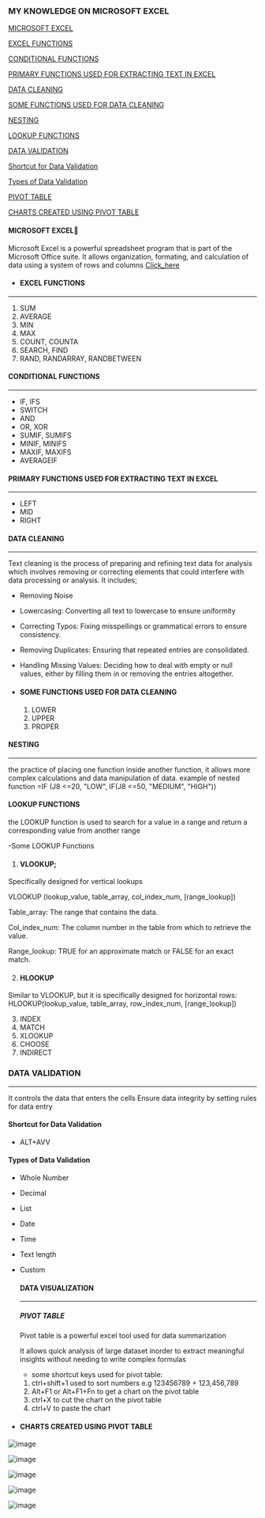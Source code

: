 ### MY KNOWLEDGE ON MICROSOFT EXCEL

[MICROSOFT EXCEL](#microsoft-excel)

[EXCEL FUNCTIONS](#excel-functions)

[CONDITIONAL FUNCTIONS](#conditional-functions)

[PRIMARY FUNCTIONS USED FOR EXTRACTING TEXT IN EXCEL](#primary-functions-used-for-extracting-text-in-excel)

[DATA CLEANING](#data-cleaning)

[SOME FUNCTIONS USED FOR DATA CLEANING](#some-functions-used-for-data-cleaning)

[NESTING](#nesting)

[LOOKUP FUNCTIONS](#lookup-functions)

[DATA VALIDATION](#data-validation)

[Shortcut for Data Validation](#shortcut-for-data-validation)

[Types of Data Validation](#types-of-data-validation)

[PIVOT TABLE](#pivot-table)


[CHARTS CREATED USING PIVOT TABLE](#charts-created-using-pivot-table)



#### MICROSOFT EXCEL📖
Microsoft Excel is a powerful spreadsheet program that is part of the Microsoft Office suite. It allows organization, formating, and calculation of data using a system of rows and columns
[Click_here](www.microsoft.com)

- #### EXCEL FUNCTIONS
 ---------------------------
 1. SUM
 2. AVERAGE
 3. MIN
 4. MAX
 5. COUNT, COUNTA
 6. SEARCH, FIND
 7. RAND, RANDARRAY, RANDBETWEEN

#### CONDITIONAL FUNCTIONS
-------------------------------------------------------
- IF, IFS
- SWITCH
- AND
- OR, XOR
- SUMIF, SUMIFS
- MINIF, MINIFS
- MAXIF, MAXIFS
- AVERAGEIF
  
#### PRIMARY FUNCTIONS USED FOR EXTRACTING TEXT IN EXCEL
---------------------------------------------------------------
- LEFT
- MID
- RIGHT

#### DATA CLEANING 
---
Text cleaning is the process of preparing and refining text data for analysis which involves removing or correcting elements that could interfere with data processing or analysis. It includes;
- Removing Noise
- Lowercasing: Converting all text to lowercase to ensure uniformity
- Correcting Typos: Fixing misspellings or grammatical errors to ensure consistency.
- Removing Duplicates: Ensuring that repeated entries are consolidated.
- Handling Missing Values: Deciding how to deal with empty or null values, either by filling them in or removing the entries altogether.
  
- #### SOME FUNCTIONS USED FOR DATA CLEANING
  1. LOWER
  2. UPPER
  3. PROPER

#### NESTING
---
the practice of placing one function inside another function, it allows more complex calculations and data manipulation of data.
example of nested function
=IF (J8 <=20, "LOW", IF(J8 <=50, "MEDIUM", "HIGH"))

#### LOOKUP FUNCTIONS
the LOOKUP function is used to search for a value in a range and return a corresponding value from another range

-Some LOOKUP Functions

1.  #### VLOOKUP;
Specifically designed for vertical lookups

VLOOKUP (lookup_value, table_array, col_index_num, [range_lookup])

Table_array: The range that contains the data.

Col_index_num: The column number in the table from which to retrieve the value.

Range_lookup: TRUE for an approximate match or FALSE for an exact match.

2.  #### HLOOKUP
Similar to VLOOKUP, but it is specifically designed for horizontal rows:
HLOOKUP(lookup_value, table_array, row_index_num, [range_lookup])

3. INDEX
4. MATCH
5. XLOOKUP
6. CHOOSE
7. INDIRECT

### DATA VALIDATION
---
It controls the data that enters the cells
Ensure data integrity by setting rules for data entry

#### Shortcut for Data Validation
- ALT+AVV

#### Types of Data Validation
- Whole Number
- Decimal
- List
- Date
- Time
- Text length
- Custom

  #### DATA VISUALIZATION
  ---
  ##### PIVOT TABLE 
  Pivot table is a powerful excel tool used for data summarization

  It allows quick analysis of large dataset inorder to extract meaningful insights without needing to write complex formulas
   - some shortcut keys used for pivot table:
  1. ctrl+shift+1 used to sort numbers
     e.g 123456789 + 123,456,789
    2. Alt+F1 or Alt+F1+Fn to get a chart on the pivot table
    3. ctrl+X to cut the chart on the pivot table
    4. ctrl+V to paste the chart

- #### CHARTS CREATED USING PIVOT TABLE

 ![image](https://github.com/user-attachments/assets/b86a1bf7-f3a9-4680-8abd-5109ee3cf70a)

![image](https://github.com/user-attachments/assets/d8465382-1768-4518-b4e0-2b6d4bf57c30)

![image](https://github.com/user-attachments/assets/37f12f85-3c05-42d4-a89e-bd9de90bb802)

![image](https://github.com/user-attachments/assets/a33c115e-b593-4abf-9b7a-da1499e66e59)

![image](https://github.com/user-attachments/assets/8497df70-d223-4cf4-917b-1a1cf5474e02)
